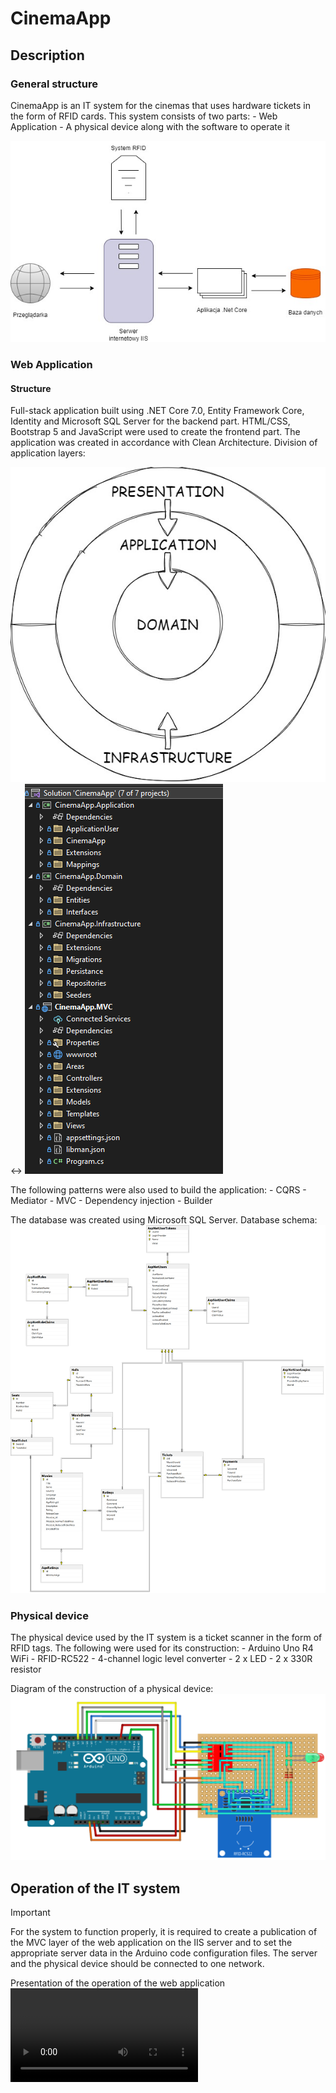 # CinemaApp

## Description

### General structure
CinemaApp is an IT system for the cinemas that uses hardware tickets in the form of RFID cards. This system consists of two parts:
    - Web Application
    - A physical device along with the software to operate it

![General structure of IT system.](./GithubResources/ITSystemStructure.jpg)
<br>

### Web Application
#### Structure
Full-stack application built using .NET Core 7.0, Entity Framework Core, Identity and Microsoft SQL Server for the backend part. HTML/CSS, Bootstrap 5 and JavaScript were used to create the frontend part.
The application was created in accordance with Clean Architecture. Division of application layers:

![Division of architecture layers.](./GithubResources/CleanArchitecture.jpg) :left_right_arrow: ![Division of application layers.](./GithubResources/AppStructure.png)
<br>

The following patterns were also used to build the application:
    - CQRS
    - Mediator
    - MVC
    - Dependency injection
    - Builder

The database was created using Microsoft SQL Server. Database schema:
![Database schema.](./GithubResources/DatabaseSchema.png)
<br>

### Physical device
The physical device used by the IT system is a ticket scanner in the form of RFID tags. The following were used for its construction:
    - Arduino Uno R4 WiFi
    - RFID-RC522
    - 4-channel logic level converter
    - 2 x LED
    - 2 x 330R resistor

Diagram of the construction of a physical device:
![Physical Device Construction Diagram.](./GithubResources/ConstructionDiagram.png)
<br>

## Operation of the IT system
> [!IMPORTANT]
> For the system to function properly, it is required to create a publication of the MVC layer of the web application on the IIS server and to set the appropriate server data in the Arduino code configuration files. The server and the physical device should be connected to one network.

Presentation of the operation of the web application
![Web App Presentation.](./GithubResources/Presentation.mp4)
<br>